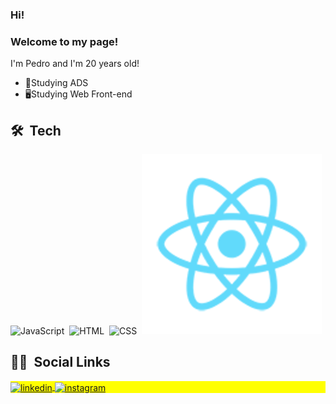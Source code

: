 ### Hi! 
### Welcome to my page!<br>
I'm Pedro and I'm 20 years old!

- 🌱Studying ADS<br>
- 🖥Studying Web Front-end 


## 🛠 &nbsp;Tech 

![JavaScript](https://img.shields.io/badge/-JavaScript-05122A?style=flat&logo=javascript)&nbsp;
![HTML](https://img.shields.io/badge/-HTML-05122A?style=flat&logo=HTML5)&nbsp;
![CSS](https://img.shields.io/badge/-CSS-05122A?style=flat&logo=CSS3&logoColor=1572B6)&nbsp;
![React](https://raw.githubusercontent.com/github/explore/80688e429a7d4ef2fca1e82350fe8e3517d3494d/topics/react/react.png)&nbsp;


## 🧑🏽 &nbsp;Social Links

<p align="left" style="background:yellow">
<a href="https://linkedin.com/in/pedro-ceolato-81534a214/" target="_blank">
  <img align="center" src="https://img.shields.io/badge/-Pedro Ceolato-05122A?style=flat&logo=linkedin" alt="linkedin"/>
</a>
<a href="https://instagram.com/pceolatoo" target="_blank">
 <img align="center" src="https://img.shields.io/badge/-pceolatoo-05122A?style=flat&logo=instagram" alt="instagram"/>
</a>
</p>
